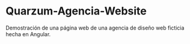# Quarzum-Agencia-Website
Demostración de una página web de una agencia de diseño web ficticia hecha en Angular.

